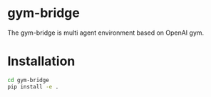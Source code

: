 # gym-bridge
The gym-bridge is multi agent environment based on OpenAI gym.
# Installation
```bash
cd gym-bridge
pip install -e .
```